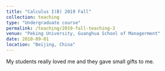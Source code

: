 ```yaml
---
title: "Calculus I(B) 2019 Fall"
collection: teaching
type: "Undergraduate course"
permalink: /teaching/2019-fall-teaching-3
venue: "Peking University, Guanghua School of Managerment"
date: 2010-09-01
location: "Beijing, China"
---
```


My students really loved me and they gave small gifts to me.


